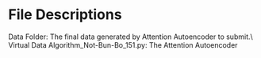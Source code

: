 # File Descriptions
Data Folder: The final data generated by Attention Autoencoder to submit.\\
Virtual Data Algorithm_Not-Bun-Bo_151.py: The Attention Autoencoder
